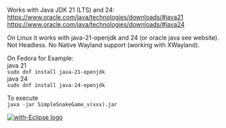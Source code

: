 Works with Java JDK 21 (LTS) and 24:<br>
https://www.oracle.com/java/technologies/downloads/#java21<br>
https://www.oracle.com/java/technologies/downloads/#java24<br>

On Linux it works with java-21-openjdk and 24 (or oracle java see website). Not Headless. No Native Wayland support (working with XWayland).

On Fedora for Example:<br>
java 21<br>
`sudo dnf install java-21-openjdk`<br>
java 24<br>
`sudo dnf install java-24-openjdk`

To execute<br>
`java -jar SimpleSnakeGame_v(xxx).jar`

<a href="http://with-eclipse.github.io/" target="_blank">
<img alt="with-Eclipse logo" src="http://with-eclipse.github.io/with-eclipse-0.jpg" />
</a>
